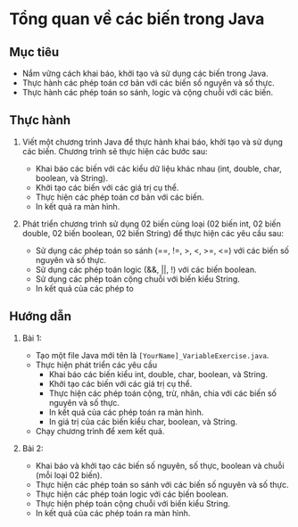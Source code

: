 # Tổng quan về các biến trong Java
## Mục tiêu
- Nắm vững cách khai báo, khởi tạo và sử dụng các biến trong Java.
- Thực hành các phép toán cơ bản với các biến số nguyên và số thực.
- Thực hành các phép toán so sánh, logic và cộng chuỗi với các biến.

## Thực hành
1. Viết một chương trình Java để thực hành khai báo, khởi tạo và sử dụng các biến. Chương trình sẽ thực hiện các bước sau:
    - Khai báo các biến với các kiểu dữ liệu khác nhau (int, double, char, boolean, và String).
    - Khởi tạo các biến với các giá trị cụ thể.
    - Thực hiện các phép toán cơ bản với các biến.
    - In kết quả ra màn hình.

2. Phát triển chương trình sử dụng 02 biến cùng loại (02 biến int, 02 biến double, 02 biến boolean, 02 biến String) để thực hiện các yêu cầu sau:
    - Sử dụng các phép toán so sánh (==, !=, >, <, >=, <=) với các biến số nguyên và số thực.
    - Sử dụng các phép toán logic (&&, ||, !) với các biến boolean.
    - Sử dụng các phép toán cộng chuỗi với biến kiểu String.
    - In kết quả của các phép to

## Hướng dẫn
1. Bài 1:
    - Tạo một file Java mới tên là `[YourName]_VariableExercise.java`.
    - Thực hiện phát triển các yêu cầu
        - Khai báo các biến kiểu int, double, char, boolean, và String.
        - Khởi tạo các biến với các giá trị cụ thể.
        - Thực hiện các phép toán cộng, trừ, nhân, chia với các biến số nguyên và số thực.
        - In kết quả của các phép toán ra màn hình.
        - In giá trị của các biến kiểu char, boolean, và String.
    - Chạy chương trình để xem kết quả.

2. Bài 2:
   - Khai báo và khởi tạo các biến số nguyên, số thực, boolean và chuỗi (mỗi loại 02 biến).
   - Thực hiện các phép toán so sánh với các biến số nguyên và số thực.
   - Thực hiện các phép toán logic với các biến boolean.
   - Thực hiện phép toán cộng chuỗi với biến kiểu String.
   - In kết quả của các phép toán ra màn hình.